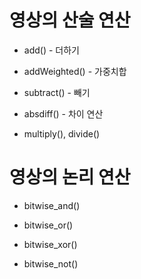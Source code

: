 # 영상의 산술 연산

- add() - 더하기

- addWeighted() - 가중치합

- subtract() - 빼기

- absdiff() - 차이 연산

- multiply(), divide()


# 영상의 논리 연산

- bitwise_and()

- bitwise_or()

- bitwise_xor()

- bitwise_not()




